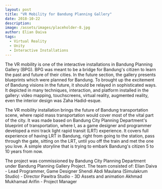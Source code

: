 ```yaml
---
layout: post
title: "VR Mobility for Bandung Planning Gallery"
date: 2018-10-22
description: 
image: /assets/images/placeholder-8.jpg
author: Elian Daiva
tags: 
  - Virtual Reality
  - Unity
  - Interactive Installations
---
```

The VR mobility is one of the interactive installations in Bandung Planning Gallery (BPG). BPG was meant to be a bridge for Bandung's citizen to learn the past and future of their cities. In the future section, the gallery presents blueprints which were planned for Bandung. To brought up the excitement of Bandung visions in the future, it should be relayed in sophisticated ways. It depicted in many techniques, interaction, and platform installed in the gallery: video mapping, touchscreens, virtual reality, augmented reality, even the interior design was Zaha Hadid-esque.

The VR mobility installation brings the future of Bandung transportation scene, where rapid mass transportation would cover most of the vital part of the city. It was made based on Bandung City Planning Department's blueprint of transportation, where I, as a game designer and programmer developed a mini track light rapid transit (LRT) experience. It covers full experience of having LRT in Bandung, right from going to the station, pass through the gate, sitting on the LRT, until you off the train and met the one you love. A simple storyline that is trying to embark Bandung's citizen 5 to 10 years from now.

The project was commissioned by Bandung City Planning Department under Bandung Planning Gallery Project.
The team consisted of:
Elian Daiva - Lead Programmer, Game Designer
Shendi Abdi Maulana (Simulakrum Studio) - Director
Pawitra Studio - 3D Assets and animation
Akhmad Mukhamad Arifin - Project Manager
